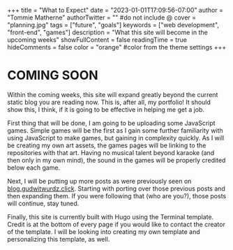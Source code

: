 +++
title = "What to Expect"
date = "2023-01-01T17:09:56-07:00"
author = "Tommie Matherne"
authorTwitter = "" #do not include @
cover = "planning.jpg"
tags = ["future", "goals"]
keywords = ["web development", "front-end", "games"]
description = "What this site will become in the upcoming weeks"
showFullContent = false
readingTime = true
hideComments = false
color = "orange" #color from the theme settings
+++
# COMING SOON

Within the coming weeks, this site will expand greatly beyond the current static blog you are reading now. This is, after all, my portfolio! It should show this, I think, if it is going to be effective in helping me get a job.

First thing that will be done, I am going to be uploading some JavaScript games. Simple games will be the first as I gain some further familiarity with using JavaScript to make games, but gaining in complexity quickly. As I will be creating my own art assets, the games pages will be linking to the repositories with that art. Having no musical talent beyond karaoke \(and then only in my own mind\), the sound in the games will be properly credited below each game.

Next, I will be putting up more posts as were previously seen on [blog.gudwitwurdz.click](https://www.blog.gudwitwurdz.click). Starting with porting over those previous posts and then expanding them. If you were following that \(who are you?\), those posts will continue, stay tuned.

Finally, this site is currently built with Hugo using the Terminal template. Credit is at the bottom of every page if you would like to contact the creator of the template. I will be looking into creating my own template and personalizing this template, as well. 
